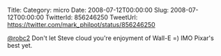 Title: 
Category: micro
Date: 2008-07-12T00:00:00
Slug: 2008-07-12T00:00:00
TwitterId: 856246250
TweetUrl: https://twitter.com/mark_philpot/status/856246250

[@robc2](https://twitter.com/robc2) Don't let Steve cloud you're enjoyment of Wall-E =)  IMO Pixar's best yet.